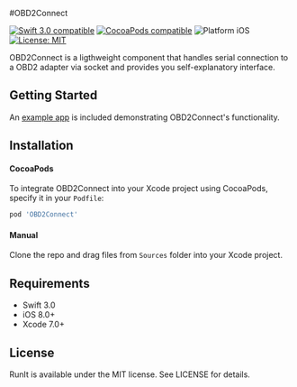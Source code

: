 #OBD2Connect

<p align="left">
<a href="https://developer.apple.com/swift"><img src="https://img.shields.io/badge/Swift_3.0-compatible-4BC51D.svg?style=flat" alt="Swift 3.0 compatible" /></a>
<a href="https://cocoapods.org/pods/obd2connect"><img src="https://img.shields.io/badge/pod-1.0.0-blue.svg" alt="CocoaPods compatible" /></a>
<img src="https://img.shields.io/badge/platform-iOS-blue.svg?style=flat" alt="Platform iOS" />
<a href="https://raw.githubusercontent.com/Wisors/OBD2Connect/master/LICENSE"><img src="http://img.shields.io/badge/license-MIT-blue.svg?style=flat" alt="License: MIT" /></a>
</p>

OBD2Connect is a ligthweight component that handles serial connection to a OBD2 adapter via socket and provides you self-explanatory interface.

## Getting Started

An [example app](Demo) is included demonstrating OBD2Connect's functionality.

## Installation

#### CocoaPods
To integrate OBD2Connect into your Xcode project using CocoaPods, specify it in your `Podfile`:

```ruby
pod 'OBD2Connect'
```

#### Manual
Clone the repo and drag files from `Sources` folder into your Xcode project.

## Requirements

- Swift 3.0
- iOS 8.0+
- Xcode 7.0+

## License

RunIt is available under the MIT license. See LICENSE for details.
